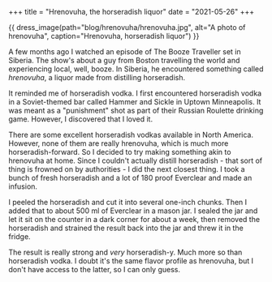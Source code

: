 +++
title = "Hrenovuha, the horseradish liquor"
date = "2021-05-26"
+++

{{ dress_image(path="blog/hrenovuha/hrenovuha.jpg", alt="A photo of hrenovuha", caption="Hrenovuha, horseradish liquor") }}

A few months ago I watched an episode of The Booze Traveller set in Siberia. The show's
about a guy from Boston travelling the world and experiencing local, well, booze. In
Siberia, he encountered something called _hrenovuha_, a liquor made from distilling horseradish.

It reminded me of horseradish vodka. I first encountered horseradish vodka in a Soviet-themed
bar called Hammer and Sickle in Uptown Minneapolis. It was meant as a "punishment" shot as part
of their Russian Roulette drinking game. However, I discovered that I loved it.

There are some excellent horseradish vodkas available in North America. However, none of them
are really hrenovuha, which is much more horseradish-forward. So I decided to try making
something akin to hrenovuha at home. Since I couldn't actually distill horseradish - that sort
of thing is frowned on by authorities - I did the next closest thing. I took a bunch
of fresh horseradish and a lot of 180 proof Everclear and made an infusion.

I peeled the horseradish and cut it into several one-inch chunks. Then I added that to
about 500 ml of Everclear in a mason jar. I sealed the jar and let it sit on the counter
in a dark corner for about a week, then removed the horseradish and strained the result
back into the jar and threw it in the fridge.

The result is really strong and _very_ horseradish-y. Much more so than horseradish vodka.
I doubt it's the same flavor profile as hrenovuha, but I don't have access to the latter,
so I can only guess.
